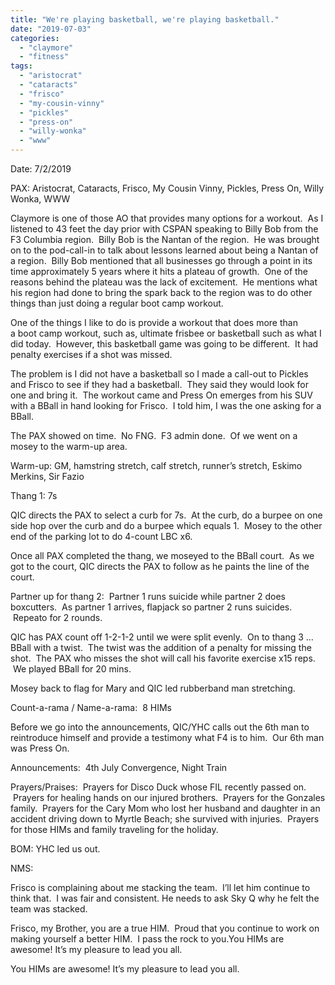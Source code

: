 ```yaml
---
title: "We're playing basketball, we're playing basketball."
date: "2019-07-03"
categories: 
  - "claymore"
  - "fitness"
tags: 
  - "aristocrat"
  - "cataracts"
  - "frisco"
  - "my-cousin-vinny"
  - "pickles"
  - "press-on"
  - "willy-wonka"
  - "www"
---
```


Date: 7/2/2019

PAX: Aristocrat, Cataracts, Frisco, My Cousin Vinny, Pickles, Press On, Willy Wonka, WWW

Claymore is one of those AO that provides many options for a workout.  As I listened to 43 feet the day prior with CSPAN speaking to Billy Bob from the F3 Columbia region.  Billy Bob is the Nantan of the region.  He was brought on to the pod-call-in to talk about lessons learned about being a Nantan of a region.  Billy Bob mentioned that all businesses go through a point in its time approximately 5 years where it hits a plateau of growth.  One of the reasons behind the plateau was the lack of excitement.  He mentions what his region had done to bring the spark back to the region was to do other things than just doing a regular boot camp workout.

One of the things I like to do is provide a workout that does more than a boot camp workout, such as, ultimate frisbee or basketball such as what I did today.  However, this basketball game was going to be different.  It had penalty exercises if a shot was missed.

The problem is I did not have a basketball so I made a call-out to Pickles and Frisco to see if they had a basketball.  They said they would look for one and bring it.  The workout came and Press On emerges from his SUV with a BBall in hand looking for Frisco.  I told him, I was the one asking for a BBall.

The PAX showed on time.  No FNG.  F3 admin done.  Of we went on a mosey to the warm-up area.

Warm-up: GM, hamstring stretch, calf stretch, runner’s stretch, Eskimo Merkins, Sir Fazio

Thang 1: 7s

QIC directs the PAX to select a curb for 7s.  At the curb, do a burpee on one side hop over the curb and do a burpee which equals 1.  Mosey to the other end of the parking lot to do 4-count LBC x6.

Once all PAX completed the thang, we moseyed to the BBall court.  As we got to the court, QIC directs the PAX to follow as he paints the line of the court.

Partner up for thang 2:  Partner 1 runs suicide while partner 2 does boxcutters.  As partner 1 arrives, flapjack so partner 2 runs suicides.  Repeato for 2 rounds.

QIC has PAX count off 1-2-1-2 until we were split evenly.  On to thang 3 ... BBall with a twist.  The twist was the addition of a penalty for missing the shot.  The PAX who misses the shot will call his favorite exercise x15 reps.  We played BBall for 20 mins.

Mosey back to flag for Mary and QIC led rubberband man stretching.

Count-a-rama / Name-a-rama:  8 HIMs

Before we go into the announcements, QIC/YHC calls out the 6th man to reintroduce himself and provide a testimony what F4 is to him.  Our 6th man was Press On.

Announcements:  4th July Convergence, Night Train

Prayers/Praises:  Prayers for Disco Duck whose FIL recently passed on.  Prayers for healing hands on our injured brothers.  Prayers for the Gonzales family.  Prayers for the Cary Mom who lost her husband and daughter in an accident driving down to Myrtle Beach; she survived with injuries.  Prayers for those HIMs and family traveling for the holiday.

BOM: YHC led us out.

NMS:

Frisco is complaining about me stacking the team.  I’ll let him continue to think that.  I was fair and consistent. He needs to ask Sky Q why he felt the team was stacked.

Frisco, my Brother, you are a true HIM.  Proud that you continue to work on making yourself a better HIM.  I pass the rock to you.You HIMs are awesome! It’s my pleasure to lead you all.

You HIMs are awesome! It’s my pleasure to lead you all.

